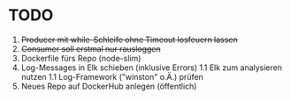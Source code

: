 # TODO

1. ~~Producer mit while-Schleife ohne Timeout losfeuern lassen~~
1. ~~Consumer soll erstmal nur rausloggen~~
1. Dockerfile fürs Repo (node-slim)
1. Log-Messages in Elk schieben (inklusive Errors)
1.1 Elk zum analysieren nutzen
1.1 Log-Framework ("winston" o.Ä.) prüfen
1. Neues Repo auf DockerHub anlegen (öffentlich)